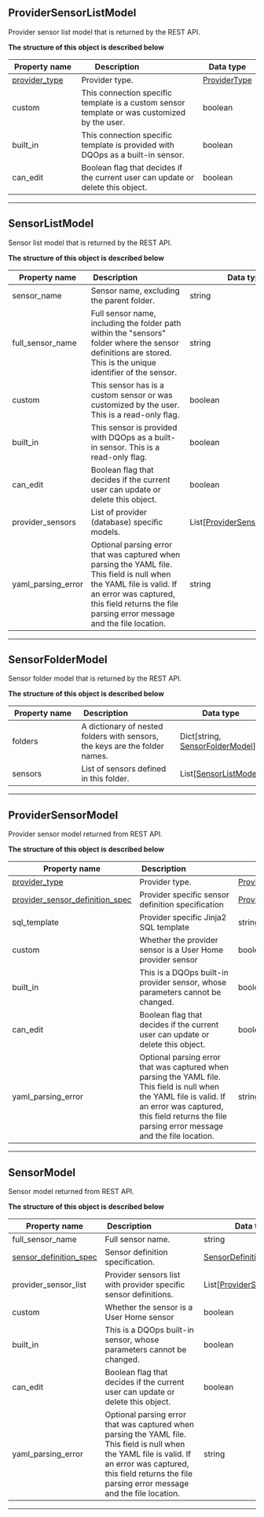 
## ProviderSensorListModel  
Provider sensor list model that is returned by the REST API.  
  

**The structure of this object is described below**  
  

|&nbsp;Property&nbsp;name&nbsp;|&nbsp;Description&nbsp;&nbsp;&nbsp;&nbsp;&nbsp;&nbsp;&nbsp;&nbsp;&nbsp;&nbsp;&nbsp;&nbsp;&nbsp;&nbsp;&nbsp;&nbsp;&nbsp;&nbsp;&nbsp;&nbsp;&nbsp;|&nbsp;Data&nbsp;type&nbsp;|
|---------------|---------------------------------|-----------|
|[provider_type](/docs/client/models/#providertype)|Provider type.|[ProviderType](/docs/client/models/#providertype)|
|custom|This connection specific template is a custom sensor template or was customized by the user.|boolean|
|built_in|This connection specific template is provided with DQOps as a built-in sensor.|boolean|
|can_edit|Boolean flag that decides if the current user can update or delete this object.|boolean|


___  

## SensorListModel  
Sensor list model that is returned by the REST API.  
  

**The structure of this object is described below**  
  

|&nbsp;Property&nbsp;name&nbsp;|&nbsp;Description&nbsp;&nbsp;&nbsp;&nbsp;&nbsp;&nbsp;&nbsp;&nbsp;&nbsp;&nbsp;&nbsp;&nbsp;&nbsp;&nbsp;&nbsp;&nbsp;&nbsp;&nbsp;&nbsp;&nbsp;&nbsp;|&nbsp;Data&nbsp;type&nbsp;|
|---------------|---------------------------------|-----------|
|sensor_name|Sensor name, excluding the parent folder.|string|
|full_sensor_name|Full sensor name, including the folder path within the &quot;sensors&quot; folder where the sensor definitions are stored. This is the unique identifier of the sensor.|string|
|custom|This sensor has is a custom sensor or was customized by the user. This is a read-only flag.|boolean|
|built_in|This sensor is provided with DQOps as a built-in sensor. This is a read-only flag.|boolean|
|can_edit|Boolean flag that decides if the current user can update or delete this object.|boolean|
|provider_sensors|List of provider (database) specific models.|List[[ProviderSensorListModel](#providersensorlistmodel)]|
|yaml_parsing_error|Optional parsing error that was captured when parsing the YAML file. This field is null when the YAML file is valid. If an error was captured, this field returns the file parsing error message and the file location.|string|


___  

## SensorFolderModel  
Sensor folder model that is returned by the REST API.  
  

**The structure of this object is described below**  
  

|&nbsp;Property&nbsp;name&nbsp;|&nbsp;Description&nbsp;&nbsp;&nbsp;&nbsp;&nbsp;&nbsp;&nbsp;&nbsp;&nbsp;&nbsp;&nbsp;&nbsp;&nbsp;&nbsp;&nbsp;&nbsp;&nbsp;&nbsp;&nbsp;&nbsp;&nbsp;|&nbsp;Data&nbsp;type&nbsp;|
|---------------|---------------------------------|-----------|
|folders|A dictionary of nested folders with sensors, the keys are the folder names.|Dict[string, [SensorFolderModel](/docs/client/models/sensors/#sensorfoldermodel)]|
|sensors|List of sensors defined in this folder.|List[[SensorListModel](/docs/client/models/sensors/#sensorlistmodel)]|


___  

## ProviderSensorModel  
Provider sensor model returned from REST API.  
  

**The structure of this object is described below**  
  

|&nbsp;Property&nbsp;name&nbsp;|&nbsp;Description&nbsp;&nbsp;&nbsp;&nbsp;&nbsp;&nbsp;&nbsp;&nbsp;&nbsp;&nbsp;&nbsp;&nbsp;&nbsp;&nbsp;&nbsp;&nbsp;&nbsp;&nbsp;&nbsp;&nbsp;&nbsp;|&nbsp;Data&nbsp;type&nbsp;|
|---------------|---------------------------------|-----------|
|[provider_type](/docs/client/models/#providertype)|Provider type.|[ProviderType](/docs/client/models/#providertype)|
|[provider_sensor_definition_spec](/docs/reference/yaml/providersensoryaml/#providersensordefinitionspec)|Provider specific sensor definition specification|[ProviderSensorDefinitionSpec](/docs/reference/yaml/providersensoryaml/#providersensordefinitionspec)|
|sql_template|Provider specific Jinja2 SQL template|string|
|custom|Whether the provider sensor is a User Home provider sensor|boolean|
|built_in|This is a DQOps built-in provider sensor, whose parameters cannot be changed.|boolean|
|can_edit|Boolean flag that decides if the current user can update or delete this object.|boolean|
|yaml_parsing_error|Optional parsing error that was captured when parsing the YAML file. This field is null when the YAML file is valid. If an error was captured, this field returns the file parsing error message and the file location.|string|


___  

## SensorModel  
Sensor model returned from REST API.  
  

**The structure of this object is described below**  
  

|&nbsp;Property&nbsp;name&nbsp;|&nbsp;Description&nbsp;&nbsp;&nbsp;&nbsp;&nbsp;&nbsp;&nbsp;&nbsp;&nbsp;&nbsp;&nbsp;&nbsp;&nbsp;&nbsp;&nbsp;&nbsp;&nbsp;&nbsp;&nbsp;&nbsp;&nbsp;|&nbsp;Data&nbsp;type&nbsp;|
|---------------|---------------------------------|-----------|
|full_sensor_name|Full sensor name.|string|
|[sensor_definition_spec](/docs/reference/yaml/sensordefinitionyaml/#sensordefinitionspec)|Sensor definition specification.|[SensorDefinitionSpec](/docs/reference/yaml/sensordefinitionyaml/#sensordefinitionspec)|
|provider_sensor_list|Provider sensors list with provider specific sensor definitions.|List[[ProviderSensorModel](#providersensormodel)]|
|custom|Whether the sensor is a User Home sensor|boolean|
|built_in|This is a DQOps built-in sensor, whose parameters cannot be changed.|boolean|
|can_edit|Boolean flag that decides if the current user can update or delete this object.|boolean|
|yaml_parsing_error|Optional parsing error that was captured when parsing the YAML file. This field is null when the YAML file is valid. If an error was captured, this field returns the file parsing error message and the file location.|string|


___  

